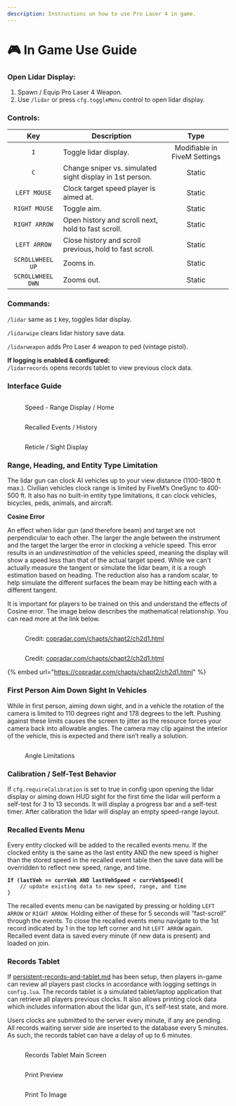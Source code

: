 ```yaml
---
description: Instructions on how to use Pro Laser 4 in game.
---
```


# 🎮 In Game Use Guide

### Open Lidar Display:

1. Spawn / Equip Pro Laser 4 Weapon.
2. Use `/lidar` or press `cfg.toggleMenu` control to open lidar display.

### **Controls:**

|        Key        | Description                                              |             Type             |
| :---------------: | -------------------------------------------------------- | :--------------------------: |
|        `I`        | Toggle lidar display.                                    | Modifiable in FiveM Settings |
|        `C`        | Change sniper vs. simulated sight display in 1st person. |            Static            |
|    `LEFT MOUSE`   | Clock target speed player is aimed at.                   |            Static            |
|   `RIGHT MOUSE`   | Toggle aim.                                              |            Static            |
|   `RIGHT ARROW`   | Open history and scroll next, hold to fast scroll.       |            Static            |
|    `LEFT ARROW`   | Close history and scroll previous, hold to fast scroll.  |            Static            |
|  `SCROLLWHEEL UP` | Zooms in.                                                |            Static            |
| `SCROLLWHEEL DWN` | Zooms out.                                               |            Static            |

### Commands:

`/lidar` same as `I` key, toggles lidar display.

`/lidarwipe` clears lidar history save data.

`/lidarweapon` adds Pro Laser 4 weapon to ped (vintage pistol).

**If logging is enabled & configured:**\
`/lidarrecords` opens records tablet to view previous clock data.

### Interface Guide

<figure><img src="https://lh5.googleusercontent.com/IKc4RDxnGnMk7fPz1V__YQdSN_Cb4L88x0K69px-3UFAgnv3QTRAkRyySe9L7LzuolK95gWqCzn9ifgbJbidzkj_tpXYeHNkX9JvdVcKVCPgOP97VGDMM9c8sJSpbi46LrUfA6SU0We5wbeM0A-jLzQ" alt=""><figcaption><p>Speed - Range Display / Home</p></figcaption></figure>

<figure><img src="https://lh4.googleusercontent.com/xlTeQDr_DUWn166S4Ov9nThJ0ggKg6QOBPNDZNMHWVEx-XxdYprHvbanQS8PSdvNGYWLdwUFisgEDlmDFIj1T1h5YljIXYukGJ3Z3HXugdNGGSjQbINqQ7wxyDLJCaNPxCrrsoNv859Zx4R-HuPwokI" alt=""><figcaption><p>Recalled Events / History</p></figcaption></figure>

<figure><img src="https://lh6.googleusercontent.com/PbnKGAKESHEaPK5-rB9-x7gfCNsaBXxUg-1OkQ0wv-CYRvRDlyMTNUTMhTYoRTWqiknjlbi0pH9BEuLt_lrnVuxrAfKl464ntwEoB1z5CBTDN9l6pCTucCUodUbw8uRb2fwHJo4hTyO5Af30Ku44lrI" alt=""><figcaption><p>Reticle / Sight Display</p></figcaption></figure>

### Range, Heading, and Entity Type Limitation

The lidar gun can clock AI vehicles up to your view distance (1100-1800 ft max.). Civilian vehicles clock range is limited by FiveM’s OneSync to 400-500 ft. It also has no built-in entity type limitations, it can clock vehicles, bicycles, peds, animals, and aircraft.&#x20;

**Cosine Error**

An effect when lidar gun (and therefore beam) and target are not perpendicular to each other. The larger the angle between the instrument and the target the larger the error in clocking a vehicle speed. This error results in an _underestimation_ of the vehicles speed, meaning the display will show a speed less than that of the actual target speed. While we can't actually measure the tangent or simulate the lidar beam, it is a rough estimation based on heading. The reduction also has a random scalar, to help simulate the different surfaces the beam may be hitting each with a different tangent.

It is important for players to be trained on this and understand the effects of Cosine error. The image below describes the mathematical relationship. You can read more at the link below.

<figure><img src="https://i.imgur.com/LDrXoGu.png" alt=""><figcaption><p>Credit: <a href="https://copradar.com/chapts/chapt2/ch2d1.html">copradar.com/chapts/chapt2/ch2d1.html</a></p></figcaption></figure>

<figure><img src="https://i.imgur.com/G2qleWz.png" alt=""><figcaption><p>Credit: <a href="https://copradar.com/chapts/chapt2/ch2d1.html">copradar.com/chapts/chapt2/ch2d1.html</a></p></figcaption></figure>

{% embed url="https://copradar.com/chapts/chapt2/ch2d1.html" %}

### First Person Aim Down Sight In Vehicles

While in first person, aiming down sight, and in a vehicle the rotation of the camera is limited to 110 degrees right and 178 degrees to the left. Pushing against these limits causes the screen to jitter as the resource forces your camera back into allowable angles. The camera may clip against the interior of the vehicle, this is expected and there isn’t really a solution.

<figure><img src="../.gitbook/assets/Angle Limitation ProLaser4 (1).png" alt=""><figcaption><p>Angle Limitations</p></figcaption></figure>

### Calibration / Self-Test Behavior

If `cfg.requireCalibration` is set to true in config upon opening the lidar display or aiming down HUD sight for the first time the lidar will perform a self-test for 3 to 13 seconds. It will display a progress bar and a self-test timer. After calibration the lidar will display an empty speed-range layout.

### Recalled Events Menu

Every entity clocked will be added to the recalled events menu. If the clocked entity is the same as the last entity AND the new speed is higher than the stored speed in the recalled event table then the save data will be overridden to reflect new speed, range, and time.

<pre class="language-javascript" data-title="Update Pseudocode"><code class="lang-javascript"><strong>If (lastVeh == currVeh AND lastVehSpeed &#x3C; currVehSpeed){
</strong>    // update existing data to new speed, range, and time
}
</code></pre>

The recalled events menu can be navigated by pressing or holding `LEFT ARROW` or `RIGHT ARROW`. Holding either of these for 5 seconds will “fast-scroll” through the events. To close the recalled events menu navigate to the 1st record indicated by 1 in the top left corner and hit `LEFT ARROW` again. Recalled event data is saved every minute (if new data is present) and loaded on join.

### Records Tablet

If [persistent-records-and-tablet.md](persistent-records-and-tablet.md "mention") has been setup, then players in-game can review all players past clocks in accordance with logging settings in `config.lua`. The records tablet is a simulated tablet/laptop application that can retrieve all players previous clocks. It also allows printing clock data which includes information about the lidar gun, it's self-test state, and more.

Users clocks are submitted to the server every minute, if any are pending. All records waiting server side are inserted to the database every 5 minutes. As such, the records tablet can have a delay of up to 6 minutes.

<figure><img src="../.gitbook/assets/FiveM_b2699_GTAProcess_e2bSiHJO1X.png" alt=""><figcaption><p>Records Tablet Main Screen</p></figcaption></figure>

<figure><img src="../.gitbook/assets/FiveM_b2699_GTAProcess_AyWVo9vyVj.png" alt=""><figcaption><p>Print Preview</p></figcaption></figure>

<figure><img src="../.gitbook/assets/FiveM_b2699_GTAProcess_2m0rKuROZM.png" alt=""><figcaption><p>Print To Image</p></figcaption></figure>
